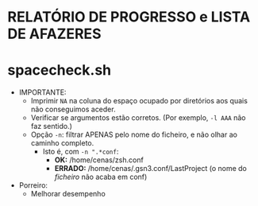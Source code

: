 RELATÓRIO DE PROGRESSO  e  LISTA DE AFAZERES
==========================================================

# spacecheck.sh
* IMPORTANTE:
    * Imprimir `NA` na coluna do espaço ocupado por diretórios aos quais não conseguimos aceder.
    * Verificar se argumentos estão corretos. (Por exemplo, `-l AAA` não faz sentido.)
    * Opção `-n`: filtrar APENAS pelo nome do ficheiro, e não olhar ao caminho completo.
        * Isto é, com `-n ".*conf`:
            * **OK:** /home/cenas/zsh.conf
            * **ERRADO:** /home/cenas/.gsn3.conf/LastProject (o nome do *ficheiro* não acaba em conf)
* Porreiro:
    * Melhorar desempenho
